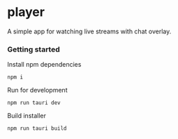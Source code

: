 # player

A simple app for watching live streams with chat overlay.

### Getting started

Install npm dependencies

```
npm i
```

Run for development

```
npm run tauri dev
```

Build installer

```
npm run tauri build
```
